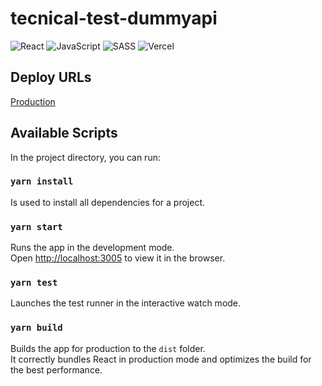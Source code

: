 # tecnical-test-dummyapi

![React](https://img.shields.io/badge/react-%2320232a.svg?style=for-the-badge&logo=react&logoColor=%2361DAFB)
![JavaScript](https://img.shields.io/badge/javascript-%23323330.svg?style=for-the-badge&logo=javascript&logoColor=%23F7DF1E)
![SASS](https://img.shields.io/badge/SASS-hotpink.svg?style=for-the-badge&logo=SASS&logoColor=white)
![Vercel](https://img.shields.io/badge/vercel-%23000000.svg?style=for-the-badge&logo=vercel&logoColor=white)

## Deploy URLs

 [Production](https://tecnical-test-dummyapi.vercel.app/)


## Available Scripts

In the project directory, you can run:

### `yarn install`

Is used to install all dependencies for a project.


### `yarn start`

Runs the app in the development mode.<br />
Open [http://localhost:3005](http://localhost:3005) to view it in the browser.


### `yarn test`

Launches the test runner in the interactive watch mode.<br />


### `yarn build`

Builds the app for production to the `dist` folder.<br />
It correctly bundles React in production mode and optimizes the build for the best performance.

